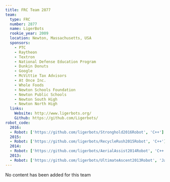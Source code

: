 ```yaml
---
title: FRC Team 2877
team:
  type: FRC
  number: 2877
  name: LigerBots
  rookie_year: 2009
  location: Newton, Massachusetts, USA
  sponsors:
    - PTC
    - Raytheon
    - Textron
    - National Defense Education Program
    - Dunkin Donuts
    - Google
    - McVittie Tax Advisors
    - At Once Inc.
    - Whole Foods
    - Newton Schools Foundation
    - Newton Public Schools
    - Newton South High
    - Newton North High
  links:
    Website: http://www.ligerbots.org/
    Github: https://github.com/Ligerbots/
robot_code:
  2016:
  - Robot: ['https://github.com/ligerbots/Stronghold2016Robot', 'C++']
  2015:
  - Robot: ['https://github.com/ligerbots/RecycleRush2015Robot', 'C++']
  2014:
  - Robot: ['https://github.com/ligerbots/AerialAssist2014Robot', 'C++']
  2013:
  - Robot: ['https://github.com/ligerbots/UltimateAscent2013Robot', 'Java']
---
```

No content has been added for this team